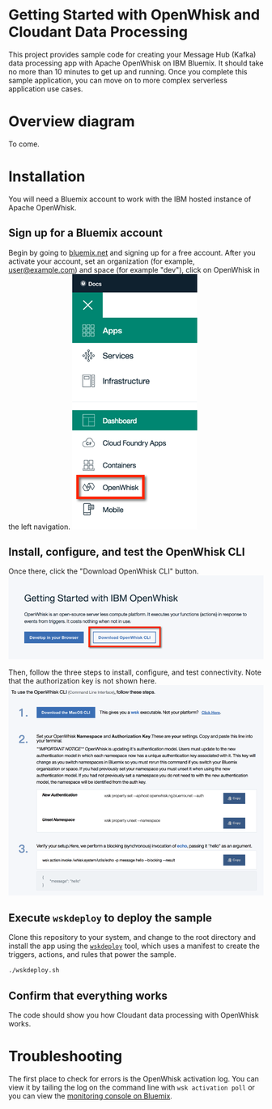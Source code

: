 # Getting Started with OpenWhisk and Cloudant Data Processing
This project provides sample code for creating your Message Hub (Kafka) data processing app with Apache OpenWhisk on IBM Bluemix. It should take no more than 10 minutes to get up and running. Once you complete this sample application, you can move on to more complex serverless application use cases.

# Overview diagram
To come.

# Installation
You will need a Bluemix account to work with the IBM hosted instance of Apache OpenWhisk.

## Sign up for a Bluemix account
Begin by going to [bluemix.net](https://console.ng.bluemix.net/) and signing up for a free account. After you activate your account, set an organization (for example, user@example.com) and space (for example "dev"), click on OpenWhisk in the left navigation.
![alt text](docs/openwhisk-nav.png)

## Install, configure, and test the OpenWhisk CLI
Once there, click the "Download OpenWhisk CLI" button.
![alt text](docs/getting-started-with-openwhisk.png)

Then, follow the three steps to install, configure, and test connectivity. Note that the authorization key is not shown here.
![alt text](docs/openwhisk-cli.png)

## Execute `wskdeploy` to deploy the sample
Clone this repository to your system, and change to the root directory and install the app using the [`wskdeploy`](https://github.com/openwhisk/openwhisk-wskdeploy) tool, which uses a manifest to create the triggers, actions, and rules that power the sample.

```bash
./wskdeploy.sh
```

## Confirm that everything works
The code should show you how Cloudant data processing with OpenWhisk works.

# Troubleshooting
The first place to check for errors is the OpenWhisk activation log. You can view it by tailing the log on the command line with `wsk activation poll` or you can view the [monitoring console on Bluemix](https://console.ng.bluemix.net/openwhisk/dashboard).
